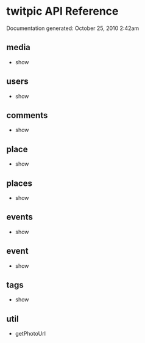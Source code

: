 <h1>twitpic API Reference</h1>
Documentation generated: October 25, 2010 2:42am

<h2>media</h2>

* show

<h2>users</h2>

* show

<h2>comments</h2>

* show

<h2>place</h2>

* show

<h2>places</h2>

* show

<h2>events</h2>

* show

<h2>event</h2>

* show

<h2>tags</h2>

* show

<h2>util</h2>

* getPhotoUrl
